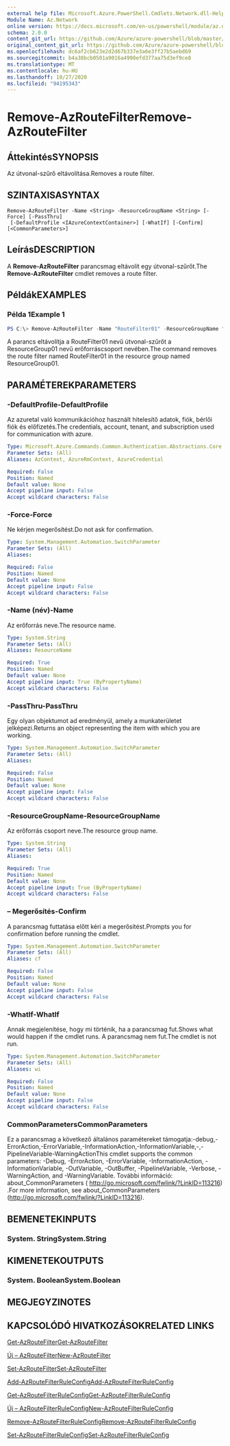 ```yaml
---
external help file: Microsoft.Azure.PowerShell.Cmdlets.Network.dll-Help.xml
Module Name: Az.Network
online version: https://docs.microsoft.com/en-us/powershell/module/az.network/remove-azroutefilter
schema: 2.0.0
content_git_url: https://github.com/Azure/azure-powershell/blob/master/src/Network/Network/help/Remove-AzRouteFilter.md
original_content_git_url: https://github.com/Azure/azure-powershell/blob/master/src/Network/Network/help/Remove-AzRouteFilter.md
ms.openlocfilehash: dc6af2cb623e2d2d67b337e3a6e3ff27b5aebd69
ms.sourcegitcommit: b4a38bcb0501a9016a4998efd377aa75d3ef9ce8
ms.translationtype: MT
ms.contentlocale: hu-HU
ms.lasthandoff: 10/27/2020
ms.locfileid: "94195343"
---
```

# <span data-ttu-id="6a87b-101">Remove-AzRouteFilter</span><span class="sxs-lookup"><span data-stu-id="6a87b-101">Remove-AzRouteFilter</span></span>

## <span data-ttu-id="6a87b-102">Áttekintés</span><span class="sxs-lookup"><span data-stu-id="6a87b-102">SYNOPSIS</span></span>
<span data-ttu-id="6a87b-103">Az útvonal-szűrő eltávolítása.</span><span class="sxs-lookup"><span data-stu-id="6a87b-103">Removes a route filter.</span></span>

## <span data-ttu-id="6a87b-104">SZINTAXISA</span><span class="sxs-lookup"><span data-stu-id="6a87b-104">SYNTAX</span></span>

```
Remove-AzRouteFilter -Name <String> -ResourceGroupName <String> [-Force] [-PassThru]
 [-DefaultProfile <IAzureContextContainer>] [-WhatIf] [-Confirm] [<CommonParameters>]
```

## <span data-ttu-id="6a87b-105">Leírás</span><span class="sxs-lookup"><span data-stu-id="6a87b-105">DESCRIPTION</span></span>
<span data-ttu-id="6a87b-106">A **Remove-AzRouteFilter** parancsmag eltávolít egy útvonal-szűrőt.</span><span class="sxs-lookup"><span data-stu-id="6a87b-106">The **Remove-AzRouteFilter** cmdlet removes a route filter.</span></span>

## <span data-ttu-id="6a87b-107">Példák</span><span class="sxs-lookup"><span data-stu-id="6a87b-107">EXAMPLES</span></span>

### <span data-ttu-id="6a87b-108">Példa 1</span><span class="sxs-lookup"><span data-stu-id="6a87b-108">Example 1</span></span>
```powershell
PS C:\> Remove-AzRouteFilter -Name "RouteFilter01" -ResourceGroupName "ResourceGroup01"
```

<span data-ttu-id="6a87b-109">A parancs eltávolítja a RouteFilter01 nevű útvonal-szűrőt a ResourceGroup01 nevű erőforráscsoport nevében.</span><span class="sxs-lookup"><span data-stu-id="6a87b-109">The command removes the route filter named RouteFilter01 in the resource group named ResourceGroup01.</span></span>

## <span data-ttu-id="6a87b-110">PARAMÉTEREK</span><span class="sxs-lookup"><span data-stu-id="6a87b-110">PARAMETERS</span></span>

### <span data-ttu-id="6a87b-111">-DefaultProfile</span><span class="sxs-lookup"><span data-stu-id="6a87b-111">-DefaultProfile</span></span>
<span data-ttu-id="6a87b-112">Az azuretal való kommunikációhoz használt hitelesítő adatok, fiók, bérlői fiók és előfizetés.</span><span class="sxs-lookup"><span data-stu-id="6a87b-112">The credentials, account, tenant, and subscription used for communication with azure.</span></span>

```yaml
Type: Microsoft.Azure.Commands.Common.Authentication.Abstractions.Core.IAzureContextContainer
Parameter Sets: (All)
Aliases: AzContext, AzureRmContext, AzureCredential

Required: False
Position: Named
Default value: None
Accept pipeline input: False
Accept wildcard characters: False
```

### <span data-ttu-id="6a87b-113">-Force</span><span class="sxs-lookup"><span data-stu-id="6a87b-113">-Force</span></span>
<span data-ttu-id="6a87b-114">Ne kérjen megerősítést.</span><span class="sxs-lookup"><span data-stu-id="6a87b-114">Do not ask for confirmation.</span></span>

```yaml
Type: System.Management.Automation.SwitchParameter
Parameter Sets: (All)
Aliases:

Required: False
Position: Named
Default value: None
Accept pipeline input: False
Accept wildcard characters: False
```

### <span data-ttu-id="6a87b-115">-Name (név)</span><span class="sxs-lookup"><span data-stu-id="6a87b-115">-Name</span></span>
<span data-ttu-id="6a87b-116">Az erőforrás neve.</span><span class="sxs-lookup"><span data-stu-id="6a87b-116">The resource name.</span></span>

```yaml
Type: System.String
Parameter Sets: (All)
Aliases: ResourceName

Required: True
Position: Named
Default value: None
Accept pipeline input: True (ByPropertyName)
Accept wildcard characters: False
```

### <span data-ttu-id="6a87b-117">-PassThru</span><span class="sxs-lookup"><span data-stu-id="6a87b-117">-PassThru</span></span>
<span data-ttu-id="6a87b-118">Egy olyan objektumot ad eredményül, amely a munkaterületet jelképezi.</span><span class="sxs-lookup"><span data-stu-id="6a87b-118">Returns an object representing the item with which you are working.</span></span>

```yaml
Type: System.Management.Automation.SwitchParameter
Parameter Sets: (All)
Aliases:

Required: False
Position: Named
Default value: None
Accept pipeline input: False
Accept wildcard characters: False
```

### <span data-ttu-id="6a87b-119">-ResourceGroupName</span><span class="sxs-lookup"><span data-stu-id="6a87b-119">-ResourceGroupName</span></span>
<span data-ttu-id="6a87b-120">Az erőforrás csoport neve.</span><span class="sxs-lookup"><span data-stu-id="6a87b-120">The resource group name.</span></span>

```yaml
Type: System.String
Parameter Sets: (All)
Aliases:

Required: True
Position: Named
Default value: None
Accept pipeline input: True (ByPropertyName)
Accept wildcard characters: False
```

### <span data-ttu-id="6a87b-121">– Megerősítés</span><span class="sxs-lookup"><span data-stu-id="6a87b-121">-Confirm</span></span>
<span data-ttu-id="6a87b-122">A parancsmag futtatása előtt kéri a megerősítést.</span><span class="sxs-lookup"><span data-stu-id="6a87b-122">Prompts you for confirmation before running the cmdlet.</span></span>

```yaml
Type: System.Management.Automation.SwitchParameter
Parameter Sets: (All)
Aliases: cf

Required: False
Position: Named
Default value: None
Accept pipeline input: False
Accept wildcard characters: False
```

### <span data-ttu-id="6a87b-123">-WhatIf</span><span class="sxs-lookup"><span data-stu-id="6a87b-123">-WhatIf</span></span>
<span data-ttu-id="6a87b-124">Annak megjelenítése, hogy mi történik, ha a parancsmag fut.</span><span class="sxs-lookup"><span data-stu-id="6a87b-124">Shows what would happen if the cmdlet runs.</span></span>
<span data-ttu-id="6a87b-125">A parancsmag nem fut.</span><span class="sxs-lookup"><span data-stu-id="6a87b-125">The cmdlet is not run.</span></span>

```yaml
Type: System.Management.Automation.SwitchParameter
Parameter Sets: (All)
Aliases: wi

Required: False
Position: Named
Default value: None
Accept pipeline input: False
Accept wildcard characters: False
```

### <span data-ttu-id="6a87b-126">CommonParameters</span><span class="sxs-lookup"><span data-stu-id="6a87b-126">CommonParameters</span></span>
<span data-ttu-id="6a87b-127">Ez a parancsmag a következő általános paramétereket támogatja:-debug,-ErrorAction,-ErrorVariable,-InformationAction,-InformationVariable,-,-PipelineVariable-WarningAction</span><span class="sxs-lookup"><span data-stu-id="6a87b-127">This cmdlet supports the common parameters: -Debug, -ErrorAction, -ErrorVariable, -InformationAction, -InformationVariable, -OutVariable, -OutBuffer, -PipelineVariable, -Verbose, -WarningAction, and -WarningVariable.</span></span> <span data-ttu-id="6a87b-128">További információ: about_CommonParameters ( http://go.microsoft.com/fwlink/?LinkID=113216) .</span><span class="sxs-lookup"><span data-stu-id="6a87b-128">For more information, see about_CommonParameters (http://go.microsoft.com/fwlink/?LinkID=113216).</span></span>

## <span data-ttu-id="6a87b-129">BEMENETEK</span><span class="sxs-lookup"><span data-stu-id="6a87b-129">INPUTS</span></span>

### <span data-ttu-id="6a87b-130">System. String</span><span class="sxs-lookup"><span data-stu-id="6a87b-130">System.String</span></span>

## <span data-ttu-id="6a87b-131">KIMENETEK</span><span class="sxs-lookup"><span data-stu-id="6a87b-131">OUTPUTS</span></span>

### <span data-ttu-id="6a87b-132">System. Boolean</span><span class="sxs-lookup"><span data-stu-id="6a87b-132">System.Boolean</span></span>

## <span data-ttu-id="6a87b-133">MEGJEGYZI</span><span class="sxs-lookup"><span data-stu-id="6a87b-133">NOTES</span></span>

## <span data-ttu-id="6a87b-134">KAPCSOLÓDÓ HIVATKOZÁSOK</span><span class="sxs-lookup"><span data-stu-id="6a87b-134">RELATED LINKS</span></span>

[<span data-ttu-id="6a87b-135">Get-AzRouteFilter</span><span class="sxs-lookup"><span data-stu-id="6a87b-135">Get-AzRouteFilter</span></span>](./Get-AzRouteFilter.md)

[<span data-ttu-id="6a87b-136">Új – AzRouteFilter</span><span class="sxs-lookup"><span data-stu-id="6a87b-136">New-AzRouteFilter</span></span>](./New-AzRouteFilter.md)

[<span data-ttu-id="6a87b-137">Set-AzRouteFilter</span><span class="sxs-lookup"><span data-stu-id="6a87b-137">Set-AzRouteFilter</span></span>](./Set-AzRouteFilter.md)

[<span data-ttu-id="6a87b-138">Add-AzRouteFilterRuleConfig</span><span class="sxs-lookup"><span data-stu-id="6a87b-138">Add-AzRouteFilterRuleConfig</span></span>](./Add-AzRouteFilterRuleConfig.md)

[<span data-ttu-id="6a87b-139">Get-AzRouteFilterRuleConfig</span><span class="sxs-lookup"><span data-stu-id="6a87b-139">Get-AzRouteFilterRuleConfig</span></span>](./Get-AzRouteFilterRuleConfig.md)

[<span data-ttu-id="6a87b-140">Új – AzRouteFilterRuleConfig</span><span class="sxs-lookup"><span data-stu-id="6a87b-140">New-AzRouteFilterRuleConfig</span></span>](./New-AzRouteFilterRuleConfig.md)

[<span data-ttu-id="6a87b-141">Remove-AzRouteFilterRuleConfig</span><span class="sxs-lookup"><span data-stu-id="6a87b-141">Remove-AzRouteFilterRuleConfig</span></span>](./Remove-AzRouteFilterRuleConfig.md)

[<span data-ttu-id="6a87b-142">Set-AzRouteFilterRuleConfig</span><span class="sxs-lookup"><span data-stu-id="6a87b-142">Set-AzRouteFilterRuleConfig</span></span>](./Set-AzRouteFilterRuleConfig.md)
